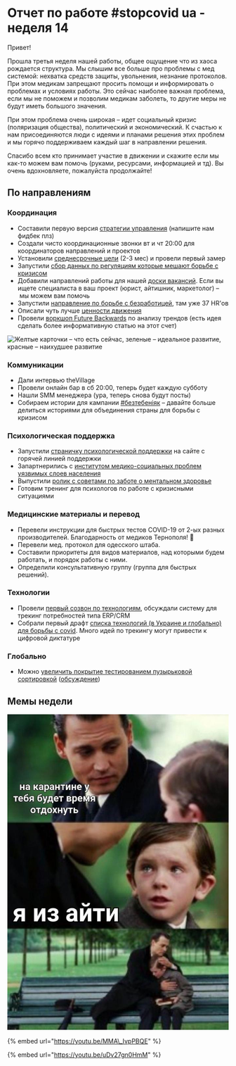 # Отчет по работе \#stopcovid ua - неделя 14

Привет!

Прошла третья неделя нашей работы, общее ощущение что из хаоса рождается структура. Мы слышим все больше про проблемы с мед системой: нехватка средств защиты, увольнения, незнание протоколов. При этом медикам запрещают просить помощи и информировать о проблемах и условиях работы. Это сейчас наиболее важная проблема, если мы не поможем и позволим медикам заболеть, то другие меры не будут иметь большого значения.

При этом проблема очень широкая – идет социальный кризис \(поляризация общества\), политический и экономический. К счастью к нам присоединяются люди с идеями и планами решения этих проблем и мы горячо поддерживаем каждый шаг в направлении решения. 

Спасибо всем кто принимает участие в движении и скажите если мы как-то можем вам помочь \(руками, ресурсами, информацией и тд\). Вы очень вдохновляете, пожалуйста продолжайте!

## По направлениям

### Координация

* Составили первую версия [стратегии управления]() \(напишите нам фидбек плз\)
* Создали чисто координационные звонки вт и чт 20:00 для координаторов направлений и проектов
* Установили [среднесрочные цели](https://docs.google.com/spreadsheets/d/1qxu6R_ToVvPUXK439pKcS8pDluyzr6lt5AjGpI-F8wY/edit#gid=0) \(2-3 мес\) и провели первый замер 
* Запустили [сбор данных по регуляциям которые мешают борьбе с кризисом](https://stopcovid.org.ua/deregulation)
* Добавили направлений работы для нашей [доски вакансий](https://trello.com/b/IkonsFAY/stopcovid-%D0%BD%D1%83%D0%B6%D0%B5%D0%BD-%D0%B2%D0%BE%D0%BB%D0%BE%D0%BD%D1%82%D0%B5%D1%80). Если вы ищете специалиста в ваш проект \(юрист, айтишник, маркетолог\) – мы можем вам помочь
* Запустили [направление по борьбе с безработицей](../hr-bezrabotica/), там уже 37 HR'ов
* Описали чуть лучше [ценности движения](../)
* Провели [воркшоп Future Backwards](https://cognitive-edge.com/methods/the-future-backwards/) по анализу трендов \(есть идея сделать более информативную статью на этот счет\)

![&#x416;&#x435;&#x43B;&#x442;&#x44B;&#x435; &#x43A;&#x430;&#x440;&#x442;&#x43E;&#x447;&#x43A;&#x438; &#x2013;&#xA0;&#x447;&#x442;&#x43E; &#x435;&#x441;&#x442;&#x44C; &#x441;&#x435;&#x439;&#x447;&#x430;&#x441;, &#x437;&#x435;&#x43B;&#x435;&#x43D;&#x44B;&#x435; &#x2013;&#xA0;&#x438;&#x434;&#x435;&#x430;&#x43B;&#x44C;&#x43D;&#x43E;&#x435; &#x440;&#x430;&#x437;&#x432;&#x438;&#x442;&#x438;&#x435;, &#x43A;&#x440;&#x430;&#x441;&#x43D;&#x44B;&#x435; &#x2013;&#xA0;&#x43D;&#x430;&#x438;&#x445;&#x443;&#x434;&#x448;&#x435;&#x435; &#x440;&#x430;&#x437;&#x432;&#x438;&#x442;&#x438;&#x435;](../.gitbook/assets/image%20%2822%29.png)

### Коммуникации

* Дали интервью theVillage
* Провели онлайн бар в сб 20:00, теперь будет каждую субботу
* Нашли SMM менеджера \(ура, теперь снова будут посты\)
* Собираем истории для кампании [\#безтебеніяк](../za-specializaciyeyu/informacionnaya-kampaniya/obshee-delo.md) – давайте больше делиться историями для объединения страны для борьбы с кризисом

### Психологическая поддержка

* Запустили [страничку психологической поддержки](https://stopcovid.org.ua/psychology/) на сайте с горячей линией поддержки
* Запартнерились с [институтом медико-социальных проблем уязвимых слоев населения](http://ukrims.org/)
* Выпустили [ролик с советами по заботе о ментальном здоровье](https://www.youtube.com/watch?v=t1VFUCnF_BI&feature=emb_title)
* Готовим тренинг для психологов по работе с кризисными ситуациями

### Медицинские материалы и перевод

* Перевели инструкции для быстрых тестов COVID-19 от 2-ых разных производителей. Благодарность от медиков Тернополя! 💟
* Перевели мед. протокол для одесского штаба. 
* Составили приоритеты для видов материалов, над которыми будем работать, и порядок работы с ними.
* Определили консультативную группу \(группа для быстрых решений\).

### Технологии

* Провели [первый созвон по технологиям](../za-specializaciyeyu/it-ta-inzheneram/tactical-01.04.md), обсуждали систему для трекинг потребностей типа ERP/CRM
* Собрали первый драфт [списка технологий \(в Украине и глобально\) для борьбы с covid](../za-specializaciyeyu/it-ta-inzheneram/). Много идей по трекингу могут привести к цифровой диктатуре 

### Глобально

* Можно [увеличить покрытие тестированием пузырьковой сортировкой](https://www.medrxiv.org/content/10.1101/2020.03.27.20043968v1) \([обсуждение](https://twitter.com/koeppelmann/status/1245037948099330048?s=21)\)

## Мемы недели

![](../.gitbook/assets/image%20%2835%29.png)

{% embed url="https://youtu.be/MMA\_IvpPBQE" %}

{% embed url="https://youtu.be/uDv27gn0HmM" %}

